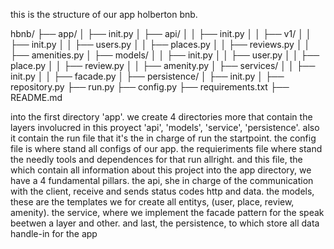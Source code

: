 this is the structure of our app holberton bnb.

hbnb/ ├── app/ │ ├── init.py │ ├── api/ │ │ ├── init.py │ │ ├── v1/ │ │ ├── init.py │ │ ├── users.py │ │ ├── places.py │ │ ├── reviews.py │ │ ├── amenities.py │ ├── models/ │ │ ├── init.py │ │ ├── user.py │ │ ├── place.py │ │ ├── review.py │ │ ├── amenity.py │ ├── services/ │ │ ├── init.py │ │ ├── facade.py │ ├── persistence/ │ ├── init.py │ ├── repository.py ├── run.py ├── config.py ├── requirements.txt ├── README.md

into the first directory 'app'. we create 4 directories more that contain the layers involucred in this proyect 'api', 'models', 'service', 'persistence'. also it contain the run file that it's the in charge of run the startpoint. the config file is where stand all configs of our app. the requieriments file where stand the needly tools and dependences for that run allright. and this file, the which contain all information about this project into the app directory, we have a 4 fundamental pillars. the api, she in charge of the communication with the client, receive and sends status codes http and data. the models, these are the templates we for create all entitys, (user, place, review, amenity). the service, where we implement the facade pattern for the speak beetwen a layer and other. and last, the persistence, to which store all data handle-in for the app
